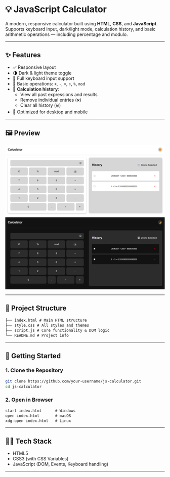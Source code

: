 # 💡 JavaScript Calculator

A modern, responsive calculator built using **HTML**, **CSS**, and **JavaScript**. Supports keyboard input, dark/light mode, calculation history, and basic arithmetic operations — including percentage and modulo.

---

## ✨ Features

- ✅ Responsive layout
- 🌗 Dark & light theme toggle
- 🎹 Full keyboard input support
- 🧮 Basic operations: `+`, `-`, `×`, `÷`, `%`, `mod`
- 🧾 **Calculation history**:
  - View all past expressions and results
  - Remove individual entries (`❌`)
  - Clear all history (`🗑️`)
- 📱 Optimized for desktop and mobile

---

## 🖼️ Preview

![Calculator Preview](lightMode.png) <!-- Add a screenshot named screenshot.png -->
![Calculator Preview](darkMode.png) <!-- Add a screenshot named screenshot.png -->

---

## 📁 Project Structure
```
├── index.html # Main HTML structure
├── style.css # All styles and themes
├── script.js # Core functionality & DOM logic
└── README.md # Project info
```
---

## 🚀 Getting Started

### 1. Clone the Repository

```bash
git clone https://github.com/your-username/js-calculator.git
cd js-calculator
```
### 2. Open in Browser

```
start index.html      # Windows
open index.html       # macOS
xdg-open index.html   # Linux
```
---
## 👨‍💻 Tech Stack
- HTML5
- CSS3 (with CSS Variables)
- JavaScript (DOM, Events, Keyboard handling)
---

